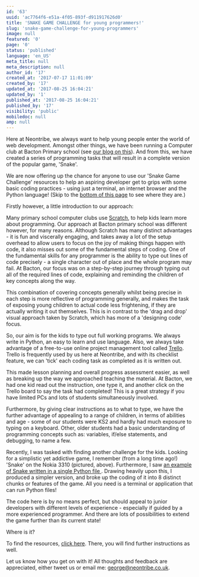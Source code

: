 ```yaml
---
id: '63'
uuid: 'ac7764f6-e51a-4f05-893f-d911917626d0'
title: 'SNAKE GAME CHALLENGE for young programmers!'
slug: 'snake-game-challenge-for-young-programmers'
image: null
featured: '0'
page: '0'
status: 'published'
language: 'en_US'
meta_title: null
meta_description: null
author_id: '17'
created_at: '2017-07-17 11:01:09'
created_by: '17'
updated_at: '2017-08-25 16:04:21'
updated_by: '1'
published_at: '2017-08-25 16:04:21'
published_by: '17'
visibility: 'public'
mobiledoc: null
amp: null
---
```


Here at Neontribe, we always want to help young people enter the world of web development. Amongst other things, we have been running a Computer club at Bacton Primary school (see <a href="/coding-with-kids/">our blog on this</a>). And from this, we have created a series of programming tasks that will result in a complete version of the popular game, 'Snake'.

We are now offering up the chance for anyone to use our 'Snake Game Challenge' resources to help an aspiring developer get to grips with some basic coding practices - using just a terminal, an internet browser and the Python language! (Skip to the <a href="#ref1">bottom of this page</a> to see where they are.)

Firstly however, a little introduction to our approach:

Many primary school computer clubs use <a href="https://scratch.mit.edu/about">Scratch</a>, to help kids learn more about programming. Our approach at Bacton primary school was different however, for many reasons. Although Scratch has many distinct advantages - it is fun and viscerally engaging, and takes away a lot of the setup overhead to allow users to focus on the joy of making things happen with code, it also misses out some of the fundamental steps of coding. One of the fundamental skills for any programmer is the ability to type out lines of code precisely - a single character out of place and the whole program may fail. At Bacton, our focus was on a step-by-step journey through typing out all of the required lines of code, explaining and reminding the children of key concepts along the way.

This combination of covering concepts generally whilst being precise in each step is more reflective of programming generally, and makes the task of exposing young children to actual code less frightening, if they are actually writing it out themselves. This is in contrast to the 'drag and drop' visual approach taken by Scratch, which has more of a 'designing code' focus.

So, our aim is for the kids to type out full working programs. We always write in Python, an easy to learn and use language. Also, we always take advantage of a free-to-use online project management tool called <a href="https://trello.com/">Trello</a>. Trello is frequently used by us here at Neontribe, and with its checklist feature, we can 'tick' each coding task as completed as it is written out.

This made lesson planning and overall progress assessment easier, as well as breaking up the way we approached teaching the material. At Bacton, we had one kid read out the instruction, one type it, and another click on the Trello board to say the task had completed! This is a great strategy if you have limited PCs and lots of students simultaneously involved.

Furthermore, by giving clear instructions as to what to type, we have the further advantage of appealing to a range of children, in terms of abilities and age - some of our students were KS2 and hardly had much exposure to typing on a keyboard. Other, older students had a basic understanding of programming concepts such as: variables, if/else statements, and debugging, to name a few.

Recently, I was tasked with finding another challenge for the kids. Looking for a simplistic yet addictive game, I remember (from a long time ago!) 'Snake' on the Nokia 3310 (pictured, above). Furthermore, I saw <a href="https://gist.github.com/sanchitgangwar/2158089">an example of Snake written in a single Python file </a>. Drawing heavily upon this, I produced a simpler version, and broke up the coding of it into 8 distinct chunks or features of the game. All you need is a terminal or application that can run Python files!

The code here is by no means perfect, but should appeal to junior developers with different levels of experience - especially if guided by a more experienced programmer. And there are lots of possibilities to extend the game further than its current state!

Where is it?

To find the resources, <a id="ref1" href="https://github.com/georgedeeks/SnakeGameChallenge">click here</a>. There, you will find further instructions as well.

Let us know how you get on with it! All thoughts and feedback are appreciated, either tweet us or email me: george@neontribe.co.uk.
